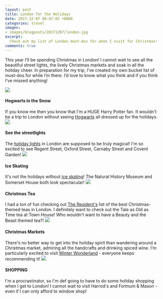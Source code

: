 ```yaml
---
layout: post
title: London for the Holidays
date: 2017-12-07 06:47:03 +0800
categories: travel
images:
- images/blogposts/20171207/london.jpg
excerpt:
  Check out my list of London must-dos for when I visit for Christmas!
comments: true
---
```


This year I’ll be spending Christmas in London! I cannot wait to see all the beautiful street lights, the lively Christmas markets and soak in all the holiday cheer. In preparation for my trip, I’ve created my own bucket list of must-dos for while I’m there. I’d love to know what you think and if you think I’ve missed anything!

<img src="/images/blogposts/20171207/hogwarts.jpg">
<h4>Hogwarts in the Snow</h4>
If you know me then you know that I'm a HUGE Harry Potter fan. It wouldn't be a trip to London without seeing <a href="http://metro.co.uk/2017/10/17/you-can-experience-hogwarts-in-the-snow-all-throughout-the-festive-season-7005832/">Hogwarts</a> all dressed up for the holidays.

<img src="/images/blogposts/20171207/carnaby.jpg">
<h4>See the streetlights</h4>
The <a href="https://www.timeout.com/london/things-to-do/christmas-lights-in-london">holiday lights</a> in London are supposed to be truly magical! I'm so excited to see Regent Street, Oxford Street, Carnaby Street and Covent Garden!

<img src="/images/blogposts/20171207/iceskating.jpg">
<h4>Ice Skating</h4>
It's not the holidays without <a href="http://www.londontown.com/London/Ice-Skating-in-London">ice skating</a>! The Natural History Museum and Somerset House both look spectacular!

<img src="/images/blogposts/20171207/townhouse.jpg">
<h4>Christmas Tea</h4>
I had a ton of fun checking out <a href="http://www.theresident.co.uk/food-drink-london/top-places-christmas-afternoon-tea/">The Resident's</a> list of the best Christmas-themed teas in London. I definitely want to check out the Tale as Old as Time tea at Town House! Who wouldn't want to have a Beauty and the Beast themed tea?!

<img src="/images/blogposts/20171207/winterwonderland.jpg">
<h4>Christmas Markets</h4>
There's no better way to get into the holiday spirit than wandering around a Christmas market, admiring all the handcrafts and drinking spiced wine. I'm particularly excited to visit <a href="https://www.visitlondon.com/things-to-do/event/8696953-winter-wonderland-in-hyde-park#f5yAGVdRdGszmb4d.97"> Winter Wonderland</a> - everyone keeps recommending it!

<img src="/images/blogposts/20171207/harrods.jpg">
<h4>SHOPPING</h4>
I'm a procrastinator, so I'm def going to have to do some holiday shopping when I get to London! I cannot wait to visit Harrod's and Fortnum & Mason - even if I can only afford to window shop!
